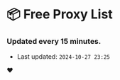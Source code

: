 # :package: Free Proxy List
### Updated every 15 minutes.

- Last updated: `2024-10-27 23:25`

:heart:
